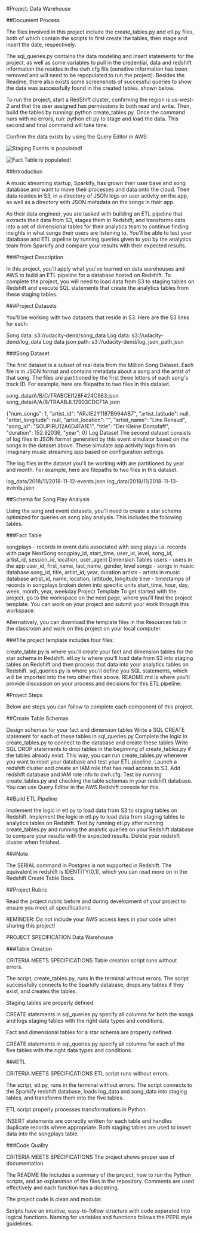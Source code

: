 #Project: Data Warehouse

##Document Process

The files involved in this project include the create_tables.py and etl.py files, both of which contain the scripts to first create the tables, then stage and insert the date, respectively.

The sql_queries.py contains the data modeling and insert statements for the project, as well as some variables to pull in the credential, data and redshift information the resides in the dwh.cfg file (sensitive information has been removed and will need to be repopulated to run the project). Besides the Readme, there also exists some screenshots of successful queries to show the data was successfully found in the created tables, shown below.

To run the project, start a RedShift cluster, confirming the region is us-west-2 and that the user assigned has permissions to both read and write. Then, build the tables by running: python create_tables.py. Once the command runs with no errors, run: python etl.py to stage and load the data. This second and final command will take time.

Confirm the data exists by using the Query Editor in AWS:


![Staging Events is populated!](/staging.png)

![Fact Table is populated!](/fact.png)



##Introduction

A music streaming startup, Sparkify, has grown their user base and song database and want to move their processes and data onto the cloud. Their data resides in S3, in a directory of JSON logs on user activity on the app, as well as a directory with JSON metadata on the songs in their app.

As their data engineer, you are tasked with building an ETL pipeline that extracts their data from S3, stages them in Redshift, and transforms data into a set of dimensional tables for their analytics team to continue finding insights in what songs their users are listening to. You'll be able to test your database and ETL pipeline by running queries given to you by the analytics team from Sparkify and compare your results with their expected results.

###Project Description

In this project, you'll apply what you've learned on data warehouses and AWS to build an ETL pipeline for a database hosted on Redshift. To complete the project, you will need to load data from S3 to staging tables on Redshift and execute SQL statements that create the analytics tables from these staging tables.

###Project Datasets

You'll be working with two datasets that reside in S3. Here are the S3 links for each:

Song data: s3://udacity-dend/song_data
Log data: s3://udacity-dend/log_data
Log data json path: s3://udacity-dend/log_json_path.json

###Song Dataset

The first dataset is a subset of real data from the Million Song Dataset. Each file is in JSON format and contains metadata about a song and the artist of that song. The files are partitioned by the first three letters of each song's track ID. For example, here are filepaths to two files in this dataset.

song_data/A/B/C/TRABCEI128F424C983.json
song_data/A/A/B/TRAABJL12903CDCF1A.json

{"num_songs": 1, "artist_id": "ARJIE2Y1187B994AB7", "artist_latitude": null, "artist_longitude": null, "artist_location": "", "artist_name": "Line Renaud", "song_id": "SOUPIRU12A6D4FA1E1", "title": "Der Kleine Dompfaff", "duration": 152.92036, "year": 0}
Log Dataset
The second dataset consists of log files in JSON format generated by this event simulator based on the songs in the dataset above. These simulate app activity logs from an imaginary music streaming app based on configuration settings.

The log files in the dataset you'll be working with are partitioned by year and month. For example, here are filepaths to two files in this dataset.

log_data/2018/11/2018-11-12-events.json
log_data/2018/11/2018-11-13-events.json

##Schema for Song Play Analysis

Using the song and event datasets, you'll need to create a star schema optimized for queries on song play analysis. This includes the following tables.

###Fact Table

songplays - records in event data associated with song plays i.e. records with page NextSong
songplay_id, start_time, user_id, level, song_id, artist_id, session_id, location, user_agent
Dimension Tables
users - users in the app
user_id, first_name, last_name, gender, level
songs - songs in music database
song_id, title, artist_id, year, duration
artists - artists in music database
artist_id, name, location, lattitude, longitude
time - timestamps of records in songplays broken down into specific units
start_time, hour, day, week, month, year, weekday
Project Template
To get started with the project, go to the workspace on the next page, where you'll find the project template. You can work on your project and submit your work through this workspace.

Alternatively, you can download the template files in the Resources tab in the classroom and work on this project on your local computer.

###The project template includes four files:

create_table.py is where you'll create your fact and dimension tables for the star schema in Redshift.
etl.py is where you'll load data from S3 into staging tables on Redshift and then process that data into your analytics tables on Redshift.
sql_queries.py is where you'll define you SQL statements, which will be imported into the two other files above.
README.md is where you'll provide discussion on your process and decisions for this ETL pipeline.

#Project Steps

Below are steps you can follow to complete each component of this project.

##Create Table Schemas

Design schemas for your fact and dimension tables
Write a SQL CREATE statement for each of these tables in sql_queries.py
Complete the logic in create_tables.py to connect to the database and create these tables
Write SQL DROP statements to drop tables in the beginning of create_tables.py if the tables already exist. This way, you can run create_tables.py whenever you want to reset your database and test your ETL pipeline.
Launch a redshift cluster and create an IAM role that has read access to S3.
Add redshift database and IAM role info to dwh.cfg.
Test by running create_tables.py and checking the table schemas in your redshift database. You can use Query Editor in the AWS Redshift console for this.


##Build ETL Pipeline

Implement the logic in etl.py to load data from S3 to staging tables on Redshift.
Implement the logic in etl.py to load data from staging tables to analytics tables on Redshift.
Test by running etl.py after running create_tables.py and running the analytic queries on your Redshift database to compare your results with the expected results.
Delete your redshift cluster when finished.







###Note

The SERIAL command in Postgres is not supported in Redshift. The equivalent in redshift is IDENTITY(0,1), which you can read more on in the Redshift Create Table Docs.


##Project Rubric

Read the project rubric before and during development of your project to ensure you meet all specifications.

REMINDER: Do not include your AWS access keys in your code when sharing this project!

PROJECT SPECIFICATION
Data Warehouse

###Table Creation

CRITERIA
MEETS SPECIFICATIONS
Table creation script runs without errors.

The script, create_tables.py, runs in the terminal without errors. The script successfully connects to the Sparkify database, drops any tables if they exist, and creates the tables.

Staging tables are properly defined.

CREATE statements in sql_queries.py specify all columns for both the songs and logs staging tables with the right data types and conditions.

Fact and dimensional tables for a star schema are properly defined.

CREATE statements in sql_queries.py specify all columns for each of the five tables with the right data types and conditions.

###ETL

CRITERIA
MEETS SPECIFICATIONS
ETL script runs without errors.

The script, etl.py, runs in the terminal without errors. The script connects to the Sparkify redshift database, loads log_data and song_data into staging tables, and transforms them into the five tables.

ETL script properly processes transformations in Python.

INSERT statements are correctly written for each table and handles duplicate records where appropriate. Both staging tables are used to insert data into the songplays table.

###Code Quality

CRITERIA
MEETS SPECIFICATIONS
The project shows proper use of documentation.

The README file includes a summary of the project, how to run the Python scripts, and an explanation of the files in the repository. Comments are used effectively and each function has a docstring.

The project code is clean and modular.

Scripts have an intuitive, easy-to-follow structure with code separated into logical functions. Naming for variables and functions follows the PEP8 style guidelines.
